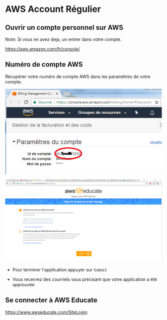# AWS Account Régulier 


## Ouvrir un compte personnel sur AWS 

Note: Si vous en avez deja, un entrer dans votre compte.

https://aws.amazon.com/fr/console/

## Numéro de compte AWS

Récupérer votre numéro de compte AWS dans les paramètres de votre compte.

![alt tag](images/IDduCompte.png)


![alt tag](../images/aws.PNG)

* Pour terminer l'application appuyer sur `Submit`

* Vous recevrez des courriels vous précisant que votre application a été approuvée

## Se connecter à AWS Educate

https://www.awseducate.com/SiteLogin


